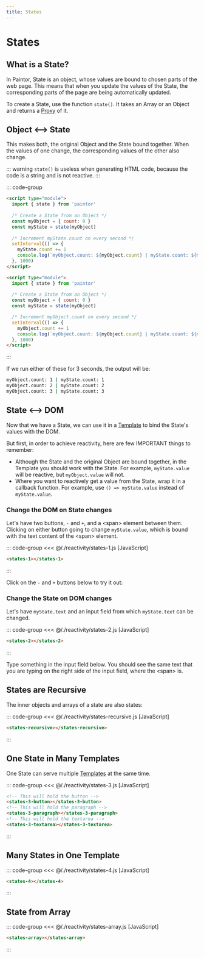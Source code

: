```yaml
---
title: States
---
```


<script setup>
  import { onMounted } from 'vue'
  
  onMounted(async () => {
    await import('./states-1.js')
    await import('./states-2.js')
    await import('./states-3.js')
    await import('./states-4.js')
    await import('./states-recursive.js')
    await import('./states-array.js')
  })
</script>

# States

## What is a State?

In Paintor, State is an object, whose values are bound to chosen parts of the web page. This means
that when you update the values of the State, the corresponding parts of the page are being
automatically updated.

To create a State, use the function `state()`. It takes an Array or an Object and returns a
[Proxy](https://developer.mozilla.org/en-US/docs/Web/JavaScript/Reference/Global_Objects/Proxy) of it.

## Object <--> State

This makes both, the original Object and the State bound together.
When the values of one change, the corresponding values of the other also change.

::: warning
`state()` is useless when generating HTML code, because the code is a string and is not
reactive.
:::

::: code-group
```html [myObject -> myState, increment myState.count]
<script type="module">
  import { state } from 'paintor'
  
  /* Create a State from an Object */
  const myObject = { count: 0 }
  const myState = state(myObject)
   
  /* Increment myState.count on every second */
  setInterval(() => {
    myState.count += 1
    console.log(`myObject.count: ${myObject.count} | myState.count: ${myState.count}`)
  }, 1000)
</script>
```
```html [myObject -> myState, increment myObject.count]
<script type="module">
  import { state } from 'paintor'
  
  /* Create a State from an Object */
  const myObject = { count: 0 }
  const myState = state(myObject)

  /* Increment myObject.count on every second */
  setInterval(() => {
    myObject.count += 1
    console.log(`myObject.count: ${myObject.count} | myState.count: ${myState.count}`)
  }, 1000)
</script>
```
:::

If we run either of these for 3 seconds, the output will be:

```bash
myObject.count: 1 | myState.count: 1
myObject.count: 2 | myState.count: 2
myObject.count: 3 | myState.count: 3
```

## State <--> DOM

Now that we have a State, we can use it in a [Template](../templates/what-are-templates.md)
to bind the State's values with the DOM.

But first, in order to achieve reactivity, here are few IMPORTANT things to remember:

- Although the State and the original Object are bound together, in the Template you should work
  with the State. For example, `myState.value` will be reactive, but `myObject.value` will not.
- Where you want to reactively get a value from the State, wrap it in a callback function. For
  example, use `() => myState.value` instead of `myState.value`.

### Change the DOM on State changes

Let's have two buttons, `-` and `+`, and a \<span\> element between them. Clicking on either button
going to change `myState.value`, which is bound with the text content of the \<span\> element.

::: code-group
<<< @/./reactivity/states-1.js [JavaScript]
```html [HTML]
<states-1></states-1>
```
:::

Click on the `-` and `+` buttons below to try it out:

<Badge type="warning" text="example" />
<div class="example">
  <states-1></states-1>
</div>

### Change the State on DOM changes

Let's have `myState.text` and an input field from which `myState.text` can be changed.

::: code-group
<<< @/./reactivity/states-2.js [JavaScript]
```html [HTML]
<states-2></states-2>
```
:::

Type something in the input field below. You should see the same text that you are
typing on the right side of the input field, where the \<span\> is.

<Badge type="warning" text="example" />
<div class="example">
  <states-2></states-2>
</div>

## States are Recursive

The inner objects and arrays of a state are also states:

::: code-group
<<< @/./reactivity/states-recursive.js [JavaScript]
```html [HTML]
<states-recursive></states-recursive>
```
:::

<Badge type="warning" text="example" />
<div class="example">
  <states-recursive></states-recursive>
</div>

## One State in Many Templates

One State can serve multiple [Templates](../templates/what-are-templates.md) at the same time.

::: code-group
<<< @/./reactivity/states-3.js [JavaScript]
```html [HTML]
<!-- This will hold the button -->
<states-3-button></states-3-button>
<!-- This will hold the paragraph -->
<states-3-paragraph></states-3-paragraph>
<!-- This will hold the textarea -->
<states-3-textarea></states-3-textarea>
```
:::

<Badge type="warning" text="example" />
<div class="example">
  <states-3-button></states-3-button>
  <states-3-paragraph></states-3-paragraph>
  <states-3-textarea></states-3-textarea>
</div>

## Many States in One Template

::: code-group
<<< @/./reactivity/states-4.js [JavaScript]
```html [HTML]
<states-4></states-4>
```
:::

<Badge type="warning" text="example" />
<div class="example">
  <states-4></states-4>
</div>

## State from Array

::: code-group
<<< @/./reactivity/states-array.js [JavaScript]
```html [HTML]
<states-array></states-array>
```
:::

<Badge type="warning" text="example" />
<div class="example">
  <states-array></states-array>
</div>
